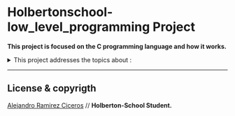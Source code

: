 # Holbertonschool-low_level_programming Project

**This project is focused on the C programming language and how it works.**

<details>
<summary>This project addresses the topics about :</summary>
<br>

- [C Hello_World](https://github.com/FatChicken277/holbertonschool-low_level_programming/tree/master/0x00-hello_world)
- [C Variables, if, else, while](https://github.com/FatChicken277/holbertonschool-low_level_programming/tree/master/0x01-variables_if_else_while)
- [C Functions, nested loops](https://github.com/FatChicken277/holbertonschool-low_level_programming/tree/master/0x02-functions_nested_loops)
- [C Debugging](https://github.com/FatChicken277/holbertonschool-low_level_programming/tree/master/0x03-debugging)
- [C More functions, more nested loops](https://github.com/FatChicken277/holbertonschool-low_level_programming/tree/master/0x04-more_functions_nested_loops)
- [C Pointers, arrays and strings](https://github.com/FatChicken277/holbertonschool-low_level_programming/tree/master/0x05-pointers_arrays_strings)
- [C More pointers, arrays and strings](https://github.com/FatChicken277/holbertonschool-low_level_programming/tree/master/0x06-pointers_arrays_strings)
- [C Even more pointers, arrays and strings](https://github.com/FatChicken277/holbertonschool-low_level_programming/tree/master/0x07-pointers_arrays_strings)
- [C Recursion](https://github.com/FatChicken277/holbertonschool-low_level_programming/tree/master/0x08-recursion)
- [C Static libraries](https://github.com/FatChicken277/holbertonschool-low_level_programming/tree/master/0x09-static_libraries)
- [C Argc, argv](https://github.com/FatChicken277/holbertonschool-low_level_programming/tree/master/0x0A-argc_argv)
- [C Malloc, free](https://github.com/FatChicken277/holbertonschool-low_level_programming/tree/master/0x0B-malloc_free)
- [C More Malloc, free](https://github.com/FatChicken277/holbertonschool-low_level_programming/tree/master/0x0C-more_malloc_free)
- [C Preprocessor](https://github.com/FatChicken277/holbertonschool-low_level_programming/tree/master/0x0D-preprocessor)
- [C Structures, typedef](https://github.com/FatChicken277/holbertonschool-low_level_programming/tree/master/0x0E-structures_typedef)
- [C Function pointers](https://github.com/FatChicken277/holbertonschool-low_level_programming/tree/master/0x0F-function_pointers)
- [C Variadic functions](https://github.com/FatChicken277/holbertonschool-low_level_programming/tree/master/0x10-variadic_functions)
- [C Linked lists](https://github.com/FatChicken277/holbertonschool-low_level_programming/tree/master/0x12-singly_linked_lists)

</details>

---

## License & copyrigth

[Alejandro Ramirez Ciceros](https://github.com/FatChicken277) // **Holberton-School Student.**